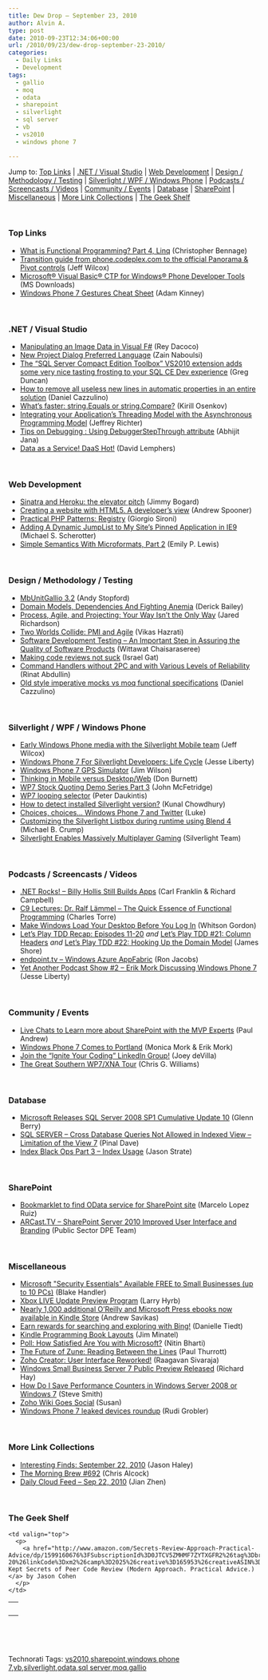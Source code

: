 ```yaml
---
title: Dew Drop – September 23, 2010
author: Alvin A.
type: post
date: 2010-09-23T12:34:06+00:00
url: /2010/09/23/dew-drop-september-23-2010/
categories:
  - Daily Links
  - Development
tags:
  - gallio
  - moq
  - odata
  - sharepoint
  - silverlight
  - sql server
  - vb
  - vs2010
  - windows phone 7

---
```

Jump to: [Top Links][1] | [.NET / Visual Studio][2] | [Web Development][3] | [Design / Methodology / Testing][4] | [Silverlight / WPF / Windows Phone][5] | [Podcasts / Screencasts / Videos][6] | [Community / Events][7] | [Database][8] | [SharePoint][9] | [Miscellaneous][10] | [More Link Collections][11] | [The Geek Shelf][12] 

&#160;

### <a name="top"></a>Top Links

  * [What is Functional Programming? Part 4, Linq][13] (Christopher Bennage)
  * [Transition guide from phone.codeplex.com to the official Panorama & Pivot controls][14] (Jeff Wilcox)
  * [Microsoft® Visual Basic® CTP for Windows® Phone Developer Tools][15] (MS Downloads)
  * [Windows Phone 7 Gestures Cheat Sheet][16] (Adam Kinney)

&#160;

### <a name="dotnet"></a>.NET / Visual Studio

  * [Manipulating an Image Data in Visual F#][17] (Rey Dacoco)
  * [New Project Dialog Preferred Language][18] (Zain Naboulsi)
  * [The “SQL Server Compact Edition Toolbox” VS2010 extension adds some very nice tasting frosting to your SQL CE Dev experience][19] (Greg Duncan)
  * [How to remove all useless new lines in automatic properties in an entire solution][20] (Daniel Cazzulino)
  * [What’s faster: string.Equals or string.Compare?][21] (Kirill Osenkov)
  * [Integrating your Application’s Threading Model with the Asynchronous Programming Model][22] (Jeffrey Richter)
  * [Tips on Debugging : Using DebuggerStepThrough attribute][23] (Abhijit Jana)
  * [Data as a Service! DaaS Hot!][24] (David Lemphers)

&#160;

### <a name="web"></a>Web Development

  * [Sinatra and Heroku: the elevator pitch][25] (Jimmy Bogard)
  * [Creating a website with HTML5. A developer’s view][26] (Andrew Spooner)
  * [Practical PHP Patterns: Registry][27] (Giorgio Sironi)
  * [Adding A Dynamic JumpList to My Site’s Pinned Application in IE9][28] (Michael S. Scherotter)
  * [Simple Semantics With Microformats, Part 2][29] (Emily P. Lewis)

&#160;

### <a name="design"></a>Design / Methodology / Testing

  * [MbUnitGallio 3.2][30] (Andy Stopford)
  * [Domain Models, Dependencies And Fighting Anemia][31] (Derick Bailey)
  * [Process, Agile, and Projecting: Your Way Isn&#8217;t the Only Way][32] (Jared Richardson)
  * [Two Worlds Collide: PMI and Agile][33] (Vikas Hazrati)
  * [Software Development Testing &#8211; An Important Step in Assuring the Quality of Software Products][34] (Wittawat Chaisaraseree)
  * [Making code reviews not suck][35] (Israel Gat)
  * [Command Handlers without 2PC and with Various Levels of Reliability][36] (Rinat Abdullin)
  * [Old style imperative mocks vs moq functional specifications][37] (Daniel Cazzulino)

&#160;

### <a name="silverlight"></a>Silverlight / WPF / Windows Phone

  * [Early Windows Phone media with the Silverlight Mobile team][38] (Jeff Wilcox)
  * [Windows Phone 7 For Silverlight Developers: Life Cycle][39] (Jesse Liberty)
  * [Windows Phone 7 GPS Simulator][40] (Jim Wilson)
  * [Thinking in Mobile versus Desktop/Web][41] (Don Burnett)
  * [WP7 Stock Quoting Demo Series Part 3][42] (John McFetridge)
  * [WP7 looping selector][43] (Peter Daukintis)
  * [How to detect installed Silverlight version?][44] (Kunal Chowdhury)
  * [Choices, choices… Windows Phone 7 and Twitter][45] (Luke)
  * [Customizing the Silverlight Listbox during runtime using Blend 4][46] (Michael B. Crump)
  * [Silverlight Enables Massively Multiplayer Gaming][47] (Silverlight Team)

&#160;

### <a name="podcasts"></a>Podcasts / Screencasts / Videos

  * <a href="http://www.dotnetrocks.com/default.aspx?ShowNum=596" target="_blank">.NET Rocks! &#8211; Billy Hollis Still Builds Apps</a> (Carl Franklin & Richard Campbell)
  * [C9 Lectures: Dr. Ralf Lämmel &#8211; The Quick Essence of Functional Programming][48] (Charles Torre)
  * [Make Windows Load Your Desktop Before You Log In][49] (Whitson Gordon)
  * [Let&#8217;s Play TDD Recap: Episodes 11-20][50] _and_&#160;[Let&#8217;s Play TDD #21: Column Headers][51] _and_&#160;[Let&#8217;s Play TDD #22: Hooking Up the Domain Model][52] (James Shore)
  * [endpoint.tv &#8211; Windows Azure AppFabric][53] (Ron Jacobs)
  * [Yet Another Podcast Show #2 – Erik Mork Discussing Windows Phone 7][54] (Jesse Liberty)

&#160;

### <a name="events"></a>Community / Events

  * [Live Chats to Learn more about SharePoint with the MVP Experts][55] (Paul Andrew)
  * [Windows Phone 7 Comes to Portland][56] (Monica Mork & Erik Mork)
  * [Join the “Ignite Your Coding” LinkedIn Group!][57] (Joey deVilla)
  * <a href="http://feedproxy.google.com/~r/ChrisGWilliams/~3/lbCt8p9DGvM/141944.aspx" target="_blank">The Great Southern WP7/XNA Tour</a> (Chris G. Williams)

&#160;

### <a name="db"></a>Database

  * [Microsoft Releases SQL Server 2008 SP1 Cumulative Update 10][58] (Glenn Berry)
  * [SQL SERVER – Cross Database Queries Not Allowed in Indexed View – Limitation of the View 7][59] (Pinal Dave)
  * [Index Black Ops Part 3 – Index Usage][60] (Jason Strate)

&#160;

### <a name="sp"></a>SharePoint

  * [Bookmarklet to find OData service for SharePoint site][61] (Marcelo Lopez Ruiz)
  * [ARCast.TV &#8211; SharePoint Server 2010 Improved User Interface and Branding][62] (Public Sector DPE Team)

&#160;

### <a name="misc"></a>Miscellaneous

  * [Microsoft "Security Essentials" Available FREE to Small Businesses (up to 10 PCs)][63] (Blake Handler)
  * [Xbox LIVE Update Preview Program][64] (Larry Hyrb)
  * [Nearly 1,000 additional O&#8217;Reilly and Microsoft Press ebooks now available in Kindle Store][65] (Andrew Savikas)
  * [Earn rewards for searching and exploring with Bing!][66] (Danielle Tiedt)
  * [Kindle Programming Book Layouts][67] (Jim Minatel)
  * [Poll: How Satisfied Are You with Microsoft?][68] (Nitin Bharti)
  * [The Future of Zune: Reading Between the Lines][69] (Paul Thurrott)
  * [Zoho Creator: User Interface Reworked!][70] (Raagavan Sivaraja)
  * [Windows Small Business Server 7 Public Preview Released][71] (Richard Hay)
  * [How Do I Save Performance Counters in Windows Server 2008 or Windows 7][72] (Steve Smith)
  * [Zoho Wiki Goes Social][73] (Susan)
  * [Windows Phone 7 leaked devices roundup][74] (Rudi Grobler)

&#160;

### <a name="links"></a>More Link Collections

  * [Interesting Finds: September 22, 2010][75] (Jason Haley)
  * [The Morning Brew #692][76] (Chris Alcock)
  * [Daily Cloud Feed &#8211; Sep 22, 2010][77] (Jian Zhen)

&#160;

### <a name="shelf"></a>The Geek Shelf

<table border="0" cellspacing="0" cellpadding="0">
  <tr>
    <td>
      &#160;
    </td>
    
    <td valign="top">
      <p>
        <a href="http://www.amazon.com/Secrets-Review-Approach-Practical-Advice/dp/1599160676%3FSubscriptionId%3D0JTCV5ZMHMF7ZYTXGFR2%26tag%3Dbrdicr-20%26linkCode%3Dxm2%26camp%3D2025%26creative%3D165953%26creativeASIN%3D1599160676">Best Kept Secrets of Peer Code Review (Modern Approach. Practical Advice.)</a> by Jason Cohen
      </p>
    </td>
  </tr>
</table>

&#160;

<div style="padding-bottom: 0px; margin: 0px; padding-left: 0px; padding-right: 0px; display: inline; float: none; padding-top: 0px" id="scid:C16BAC14-9A3D-4c50-9394-FBFEF7A93539:1b04a51d-e63f-4b26-949f-113de1304c2d" class="wlWriterEditableSmartContent">
  <!--dotnetkickit-->
</div>

&#160;

<div style="padding-bottom: 0px; margin: 0px; padding-left: 0px; padding-right: 0px; display: inline; float: none; padding-top: 0px" id="scid:0767317B-992E-4b12-91E0-4F059A8CECA8:78f4ac08-22e9-4fa1-9881-8ce97eb912f5" class="wlWriterEditableSmartContent">
  Technorati Tags: <a href="http://technorati.com/tags/vs2010" rel="tag">vs2010</a>,<a href="http://technorati.com/tags/sharepoint" rel="tag">sharepoint</a>,<a href="http://technorati.com/tags/windows+phone+7" rel="tag">windows phone 7</a>,<a href="http://technorati.com/tags/vb" rel="tag">vb</a>,<a href="http://technorati.com/tags/silverlight" rel="tag">silverlight</a>,<a href="http://technorati.com/tags/odata" rel="tag">odata</a>,<a href="http://technorati.com/tags/sql+server" rel="tag">sql server</a>,<a href="http://technorati.com/tags/moq" rel="tag">moq</a>,<a href="http://technorati.com/tags/gallio" rel="tag">gallio</a>
</div>

 [1]: https://morningdew-bpc6g3a0fgaxdxcu.eastus2-01.azurewebsites.net/#top
 [2]: https://morningdew-bpc6g3a0fgaxdxcu.eastus2-01.azurewebsites.net/#dotnet
 [3]: https://morningdew-bpc6g3a0fgaxdxcu.eastus2-01.azurewebsites.net/#web
 [4]: https://morningdew-bpc6g3a0fgaxdxcu.eastus2-01.azurewebsites.net/#design
 [5]: https://morningdew-bpc6g3a0fgaxdxcu.eastus2-01.azurewebsites.net/#silverlight
 [6]: https://morningdew-bpc6g3a0fgaxdxcu.eastus2-01.azurewebsites.net/#podcasts
 [7]: https://morningdew-bpc6g3a0fgaxdxcu.eastus2-01.azurewebsites.net/#events
 [8]: https://morningdew-bpc6g3a0fgaxdxcu.eastus2-01.azurewebsites.net/#db
 [9]: https://morningdew-bpc6g3a0fgaxdxcu.eastus2-01.azurewebsites.net/#sp
 [10]: https://morningdew-bpc6g3a0fgaxdxcu.eastus2-01.azurewebsites.net/#misc
 [11]: https://morningdew-bpc6g3a0fgaxdxcu.eastus2-01.azurewebsites.net/#links
 [12]: https://morningdew-bpc6g3a0fgaxdxcu.eastus2-01.azurewebsites.net/#shelf
 [13]: http://feedproxy.google.com/~r/Devlicious/~3/bRBJWz04ewc/what-is-functional-programming-part-4-linq.aspx
 [14]: http://www.jeff.wilcox.name/2010/09/codeplex-controls-transition-guide-online/
 [15]: http://feedproxy.google.com/~r/MicrosoftDownloadCenter/~3/Hd1Z6tn6jv0/details.aspx
 [16]: http://adamkinney.com/blog/2010/09/23/windows-phone-7-gestures-cheat-sheet/
 [17]: http://www.aprogguide.co.cc/2010/09/manipulating-image-data-in-visual-f.html
 [18]: http://feedproxy.google.com/~r/zainnab/~3/Quys-nHsAPI/new-project-dialog-preferred-language-vstipenv0041.aspx
 [19]: http://coolthingoftheday.blogspot.com/2010/09/sql-server-compact-edition-toolbox.html
 [20]: http://www.clariusconsulting.net/blogs/kzu/archive/2010/09/22/Howtoremovealluselessnewlinesinautomaticpropertiesinanentiresolution.aspx
 [21]: http://blogs.msdn.com/b/kirillosenkov/archive/2010/09/22/what-s-faster-string-equals-or-string-compare.aspx
 [22]: http://www.wintellect.com/CS/blogs/jeffreyr/archive/2010/09/22/integrating-your-application-s-threading-model-with-the-asynchronous-programming-model.aspx
 [23]: http://abhijitjana.net/2010/09/22/tips-on-debugging-using-debuggerstepthrough-attribute/
 [24]: http://lemphers.com/blog/?p=19
 [25]: http://feedproxy.google.com/~r/LosTechies/~3/i2l5B0r_ITA/sinatra-and-heroku-the-elevator-pitch.aspx
 [26]: http://feedproxy.google.com/~r/ubelly/~3/7yOYhEG4rHI/
 [27]: http://feeds.dzone.com/~r/zones/css/~3/hAKZKcVAxWA/practical-php-patterns-0
 [28]: http://feedproxy.google.com/~r/Synergist/~3/zp-IlGsvj3Y/adding-a-dynamic-jumplist-to-my-site-s-pinned-application-in-ie9.aspx
 [29]: http://services.social.microsoft.com/feeds/FeedItem?feedId=36e7d554-fe7f-4770-acb3-ff91a721be92&itemId=5f7fda71-9f7a-4447-8c62-552d756b9483&title=Simple+Semantics+With+Microformats%2c+Part+2&uri=http%3a%2f%2fmsdn.microsoft.com%2fscriptjunkie%2fff979269.aspx&k=C7rCBA1X8hU%2bOmv32EyuilAyMaUhlSJC%2bo1MnI%2bXQQ8%3d
 [30]: http://weblogs.asp.net/astopford/archive/2010/09/22/mbunit-gallio-3-3.aspx
 [31]: http://feedproxy.google.com/~r/LosTechies/~3/oY_zae8h2wU/domain-models-dependencies-and-fighting-anemia.aspx
 [32]: http://feeds.dzone.com/~r/zones/agile/~3/pdU7uNUVj_E/process-agile-and-projecting
 [33]: http://www.infoq.com/news/2010/09/pmi-agile
 [34]: http://feeds.dzone.com/~r/zones/agile/~3/2EIchkfl4j8/software-development-testing
 [35]: http://feeds.dzone.com/~r/zones/agile/~3/S5WsHj4ecA8/making-code-reviews-not-suck
 [36]: http://feeds.abdullin.com/~r/RinatAbdullin/~3/mAqfyfHvQpI/command-handlers-without-2pc-and-with-various-levels-of-reli.html
 [37]: http://www.clariusconsulting.net/blogs/kzu/archive/2010/09/22/Oldstyleimperativemocksvsmoqfunctionalspecifications.aspx
 [38]: http://www.jeff.wilcox.name/2010/09/slm-media/
 [39]: http://feedproxy.google.com/~r/JesseLiberty-SilverlightGeek/~3/usWPG6dNpEo/
 [40]: http://www.pluralsight-training.net/community/blogs/jimw/archive/2010/09/22/windows-phone-7-gps-simulator.aspx
 [41]: http://feedproxy.google.com/~r/d4dotnet/~3/AkkMW80xjms/post.aspx
 [42]: http://feedproxy.google.com/~r/silverlightshow/~3/BmoloImPmJg/Windows-Phone-Development-Part-3.aspx
 [43]: http://babaandthepigman.spaces.live.com/Blog/cns!4F1B7368284539E5!301.entry
 [44]: http://feedproxy.google.com/~r/kunal2383/~3/MmJOmxrgeds/how-to-detect-installed-silverlight.html
 [45]: http://www.mykindofphone.com/choices-choices-windows-phone-7-and-twitter
 [46]: http://michaelcrump.net/archive/2010/09/22/customizing-the-silverlight-listbox-during-runtime-using-blend-4.aspx
 [47]: http://team.silverlight.net/announcement/silverlight-enables-massively-multiplayer-gaming/
 [48]: http://channel9.msdn.com/Shows/Going+Deep/C9-Lectures-Dr-Ralf-Lmmel-AFP-The-Quick-Essence-of-Functional-Programming
 [49]: http://feeds.gawker.com/~r/lifehacker/full/~3/1dovmz3pN38/make-windows-load-your-desktop-before-you-log-in
 [50]: http://jamesshore.com/Blog/Lets-Play/Recap-11-20.html
 [51]: http://jamesshore.com/Blog/Lets-Play/Episode-21.html
 [52]: http://jamesshore.com/Blog/Lets-Play/Episode-22.html
 [53]: http://channel9.msdn.com/Shows/Endpoint/endpointtv-Windows-Azure-AppFabric
 [54]: http://feedproxy.google.com/~r/JesseLiberty-SilverlightGeek/~3/rLtZRw-Xq3w/
 [55]: http://blogs.msdn.com/b/pandrew/archive/2010/09/22/live-chats-to-learn-more-about-sharepoint-with-the-mvp-experts.aspx
 [56]: http://feeds.sparklingclient.com/~r/SparklingClient/~3/2Yug0crTejA/
 [57]: http://www.globalnerdy.com/2010/09/22/join-the-ignite-your-coding-linkedin-group/
 [58]: http://www.sqlservercentral.com/blogs/glennberry/archive/2010/09/22/microsoft-releases-sql-server-2008-sp1-cumulative-update-10.aspx
 [59]: http://blog.sqlauthority.com/2010/09/23/sql-server-cross-database-queries-not-allowed-in-indexed-view-limitation-of-the-view-7/
 [60]: http://www.sqlservercentral.com/blogs/stratesql/archive/2010/09/22/index-black-ops-part-3-_1320_-index-usage.aspx
 [61]: http://blogs.msdn.com/b/marcelolr/archive/2010/09/22/bookmarklet-to-find-odata-service-for-sharepoint-site.aspx
 [62]: http://blogs.msdn.com/b/publicsector/archive/2010/09/22/arcast-tv-sharepoint-server-2010-improved-user-interface-and-branding.aspx
 [63]: http://bhandler.spaces.live.com/Blog/cns!70F64BC910C9F7F3!9158.entry
 [64]: http://feedproxy.google.com/~r/MajorNelson/~3/ZZo56lqkSSY/xbox-live-update-preview-program.aspx
 [65]: http://feeds.oreilly.com/~r/oreilly/news/~3/S0ZbcmlP8T4/nearly-1000-additional-oreilly-and-ms-press-ebooks-now-on-kindle.html
 [66]: http://www.bing.com/community/blogs/search/archive/2010/09/22/earn-rewards-for-searching-and-exploring-with-bing.aspx
 [67]: http://p2p.wrox.com/content/blogs/jminatel/kindle-programming-book-layouts
 [68]: http://feeds.dzone.com/~r/zones/dotnet/~3/K5KJH2xg9Qc/poll-how-satisfied-are-you
 [69]: http://community.winsupersite.com/blogs/paul/archive/2010/09/22/117992.aspx
 [70]: http://blogs.zoho.com/announcements/zoho-creator-user-interface-reworked
 [71]: http://www.windowsobserver.com/2010/09/23/windows-small-business-server-7-public-preview-released/
 [72]: http://stevesmithblog.com/blog/how-do-i-save-performance-counters-in-windows-server-2008-or-windows-7/
 [73]: http://blogs.zoho.com/general/zoho-wiki-goes-social
 [74]: http://feedproxy.google.com/~r/RudiGroblerInTheCloud/~3/kd1XvghpP9I/windows-phone-7-leaked-devices-roundup
 [75]: http://jasonhaley.com/blog/post.aspx?id=28624ebc-8058-4e62-9bfd-cb964509c735
 [76]: http://feedproxy.google.com/~r/ReflectivePerspective/~3/bOoKwEbZGpA/
 [77]: http://feedproxy.google.com/~r/onsaas/~3/QbdMooSF_VE/